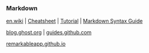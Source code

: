 ### Markdown

[en.wiki](https://en.wikipedia.org/wiki/Markdown) | [Cheatsheet](https://github.com/adam-p/markdown-here/wiki/Markdown-Cheatsheet) | [Tutorial](https://www.markdowntutorial.com/) | [Markdown Syntax Guide](https://sourceforge.net/p/popup/wiki/markdown_syntax/)

[blog.ghost.org](https://blog.ghost.org/markdown/) | [guides.github.com](https://guides.github.com/features/mastering-markdown/)

[remarkableapp.github.io](https://remarkableapp.github.io/)
